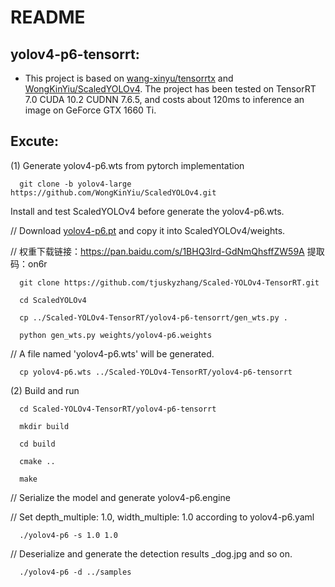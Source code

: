 # README

## yolov4-p6-tensorrt:
* This project is based on [wang-xinyu/tensorrtx](https://github.com/wang-xinyu/tensorrtx) and [WongKinYiu/ScaledYOLOv4](https://github.com/WongKinYiu/ScaledYOLOv4/tree/yolov4-large). The project has been tested on TensorRT 7.0 CUDA 10.2 CUDNN 7.6.5, and costs about 120ms to inference an image on GeForce GTX 1660 Ti.

## Excute:

(1) Generate yolov4-p6.wts from pytorch implementation

```
  git clone -b yolov4-large https://github.com/WongKinYiu/ScaledYOLOv4.git
```
Install and test ScaledYOLOv4 before generate the yolov4-p6.wts.

// Download [yolov4-p6.pt](https://drive.google.com/file/d/1aB7May8oPYzBqbgwYSZHuATPXyxh9xnf/view?usp=sharing) and copy it into ScaledYOLOv4/weights.

// 权重下载链接：https://pan.baidu.com/s/1BHQ3lrd-GdNmQhsffZW59A 提取码：on6r
```
  git clone https://github.com/tjuskyzhang/Scaled-YOLOv4-TensorRT.git

  cd ScaledYOLOv4

  cp ../Scaled-YOLOv4-TensorRT/yolov4-p6-tensorrt/gen_wts.py .

  python gen_wts.py weights/yolov4-p6.weights
```
// A file named 'yolov4-p6.wts' will be generated.

```
  cp yolov4-p6.wts ../Scaled-YOLOv4-TensorRT/yolov4-p6-tensorrt
```

(2) Build and run

```
  cd Scaled-YOLOv4-TensorRT/yolov4-p6-tensorrt

  mkdir build

  cd build

  cmake ..

  make
```
// Serialize the model and generate yolov4-p6.engine

// Set depth_multiple: 1.0, width_multiple: 1.0 according to yolov4-p6.yaml
```
  ./yolov4-p6 -s 1.0 1.0
```

// Deserialize and generate the detection results _dog.jpg and so on.
```
  ./yolov4-p6 -d ../samples
```

